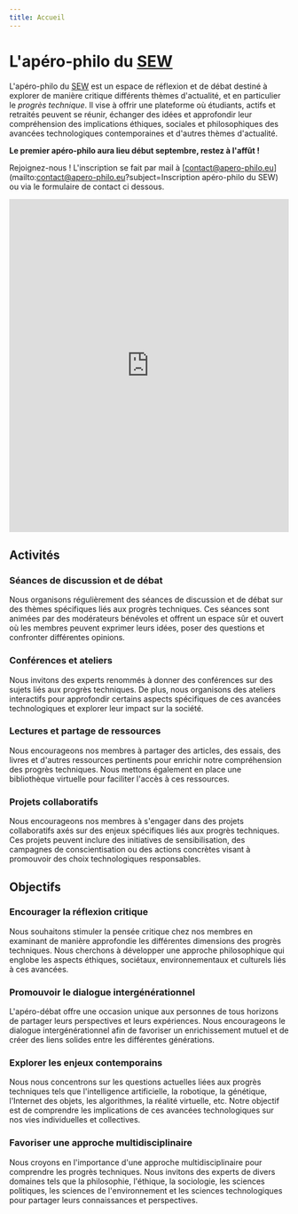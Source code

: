 ```yaml
---
title: Accueil
---
```

# L'apéro-philo du [SEW](https://www.sew-morlaix.com)

L'apéro-philo du [SEW](https://www.sew-morlaix.com) est un espace de réflexion et de débat destiné à explorer de manière critique différents thèmes d'actualité, et en particulier le _progrès technique_. Il vise à offrir une plateforme où étudiants, actifs et retraités peuvent se réunir, échanger des idées et approfondir leur compréhension des implications éthiques, sociales et philosophiques des avancées technologiques contemporaines et d'autres thèmes d'actualité.

**Le premier apéro-philo aura lieu début septembre, restez à l'affût !**

Rejoignez-nous ! L'inscription se fait par mail à [contact@apero-philo.eu](mailto:contact@apero-philo.eu?subject=Inscription apéro-philo du SEW) ou via le formulaire de contact ci dessous.

<iframe title="Contact Form" src="https://plugins.crisp.chat/urn:crisp.im:contact-form:0/contact/005ca9b2-e351-44ef-8795-013ec11de595" referrerpolicy="origin" sandbox="allow-forms allow-popups allow-scripts allow-same-origin" width="100%" height="600px" frameborder="0"></iframe>

## Activités

### Séances de discussion et de débat

Nous organisons régulièrement des séances de discussion et de débat sur des thèmes spécifiques liés aux progrès techniques. Ces séances sont animées par des modérateurs bénévoles et offrent un espace sûr et ouvert où les membres peuvent exprimer leurs idées, poser des questions et confronter différentes 
opinions.

### Conférences et ateliers

Nous invitons des experts renommés à donner 
des conférences sur des sujets liés aux progrès techniques. De plus, nous 
organisons des ateliers interactifs pour approfondir certains aspects 
spécifiques de ces avancées technologiques et explorer leur impact sur la 
société.

### Lectures et partage de ressources

Nous encourageons nos membres à partager des articles, des essais, des livres et d'autres ressources pertinents pour enrichir notre compréhension des progrès techniques. Nous mettons également en place une bibliothèque virtuelle pour faciliter l'accès à ces ressources.

### Projets collaboratifs

Nous encourageons nos membres à s'engager dans 
des projets collaboratifs axés sur des enjeux spécifiques liés aux progrès 
techniques. Ces projets peuvent inclure des initiatives de sensibilisation, des campagnes de conscientisation ou des actions concrètes visant 
à promouvoir des choix technologiques responsables.

## Objectifs

### Encourager la réflexion critique

Nous souhaitons stimuler la pensée critique chez nos membres en examinant de manière approfondie les  différentes dimensions des progrès techniques. Nous cherchons à développer  une approche philosophique qui englobe les aspects éthiques, sociétaux, environnementaux et culturels liés à ces avancées.

### Promouvoir le dialogue intergénérationnel

L'apéro-débat offre une occasion unique aux personnes de tous horizons de partager leurs perspectives et leurs expériences. Nous encourageons le dialogue 
intergénérationnel afin de favoriser un enrichissement mutuel et de créer 
des liens solides entre les différentes générations.

### Explorer les enjeux contemporains

Nous nous concentrons sur les  questions actuelles liées aux progrès techniques tels que l'intelligence  artificielle, la robotique, la génétique, l'Internet des objets, les  algorithmes, la réalité virtuelle, etc. Notre objectif est de comprendre les implications de ces avancées technologiques sur nos vies individuelles et collectives.

### Favoriser une approche multidisciplinaire

Nous croyons en l'importance d'une approche multidisciplinaire pour comprendre les progrès techniques. Nous invitons des experts de divers domaines tels que la philosophie, l'éthique, la sociologie, les sciences politiques, les sciences de l'environnement et les sciences technologiques pour partager leurs connaissances et perspectives.